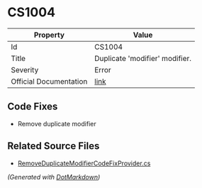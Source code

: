 # CS1004

| Property               | Value                                                             |
| ---------------------- | ----------------------------------------------------------------- |
| Id                     | CS1004                                                            |
| Title                  | Duplicate 'modifier' modifier\.                                   |
| Severity               | Error                                                             |
| Official Documentation | [link](http://docs.microsoft.com/en-us/dotnet/csharp/misc/cs1004) |

## Code Fixes

* Remove duplicate modifier

## Related Source Files

* [RemoveDuplicateModifierCodeFixProvider.cs](../../src/CodeFixes/CSharp/CodeFixes/RemoveDuplicateModifierCodeFixProvider.cs)

*\(Generated with [DotMarkdown](http://github.com/JosefPihrt/DotMarkdown)\)*
